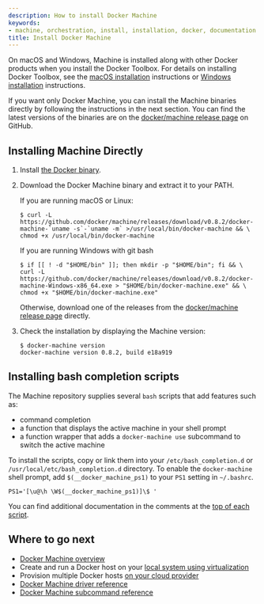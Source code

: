 ```yaml
---
description: How to install Docker Machine
keywords:
- machine, orchestration, install, installation, docker, documentation
title: Install Docker Machine
---
```


On macOS and Windows, Machine is installed along with other Docker products when
you install the Docker Toolbox. For details on installing Docker Toolbox, see
the <a href="https://docs.docker.com/installation/mac/" target="_blank">macOS
installation</a> instructions or <a
href="https://docs.docker.com/docker-for-windows/" target="_blank">Windows
installation</a> instructions.

If you want only Docker Machine, you can install the Machine binaries directly by following the instructions in the next section. You can find the latest versions of the binaries are on the <a href="https://github.com/docker/machine/releases/" target="_blank"> docker/machine release page</a> on GitHub.

## Installing Machine Directly

1.  Install <a href="https://docs.docker.com/installation/"
    target="_blank">the Docker binary</a>.

2.  Download the Docker Machine binary and extract it to your PATH.

    If you are running macOS or Linux:

        $ curl -L https://github.com/docker/machine/releases/download/v0.8.2/docker-machine-`uname -s`-`uname -m` >/usr/local/bin/docker-machine && \
        chmod +x /usr/local/bin/docker-machine

    If you are running Windows with git bash

        $ if [[ ! -d "$HOME/bin" ]]; then mkdir -p "$HOME/bin"; fi && \
        curl -L https://github.com/docker/machine/releases/download/v0.8.2/docker-machine-Windows-x86_64.exe > "$HOME/bin/docker-machine.exe" && \
        chmod +x "$HOME/bin/docker-machine.exe"

    Otherwise, download one of the releases from the <a href="https://github.com/docker/machine/releases/" target="_blank"> docker/machine release page</a> directly.

3.  Check the installation by displaying the Machine version:

        $ docker-machine version
        docker-machine version 0.8.2, build e18a919

## Installing bash completion scripts

The Machine repository supplies several `bash` scripts that add features such
as:

-   command completion
-   a function that displays the active machine in your shell prompt
-   a function wrapper that adds a `docker-machine use` subcommand to switch the
    active machine

To install the scripts, copy or link them into your `/etc/bash_completion.d` or
`/usr/local/etc/bash_completion.d` directory. To enable the `docker-machine` shell
prompt, add `$(__docker_machine_ps1)` to your `PS1` setting in `~/.bashrc`.

    PS1='[\u@\h \W$(__docker_machine_ps1)]\$ '

You can find additional documentation in the comments at the <a href="https://github.com/docker/machine/tree/master/contrib/completion/bash" target="_blank">top of each script</a>.

## Where to go next

-   [Docker Machine overview](overview.md)
-   Create and run a Docker host on your [local system using virtualization](get-started.md)
-   Provision multiple Docker hosts [on your cloud provider](get-started-cloud.md)
-   <a href="https://docs.docker.com/machine/drivers/" target="_blank">Docker Machine driver reference</a>
-   <a href="https://docs.docker.com/machine/reference/" target="_blank">Docker Machine subcommand reference</a>
